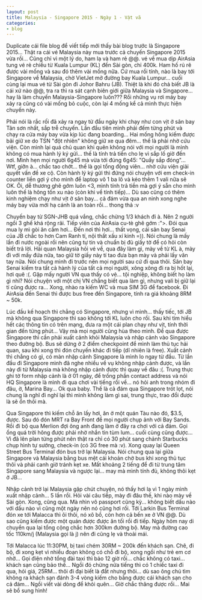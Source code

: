 ```yaml
---
layout: post
title: Malaysia - Singapore 2015 - Ngày 1 - Vật vã
categories:
- blog
---
```


Duplicate cái file blog để viết tiếp mới thấy bài blog trước là Singapore 2015... Thật ra cái vé Malaysia này mua trước cả chuyến Singapore 2015 vừa rồi... Cũng chỉ vì một lý do, ham lạ và ham rẻ @@. vé về mua dịp AirAsia tung vé rẻ chiều từ Kuala Lumpur (KL) đến Sài gòn, chỉ 400k. Ham hố rủ rê được vài mống và sau đó thêm vài mống nữa. Cứ mua rồi tính, nào là bay tới Singapore về Malaysia, chờ VietJet mở đường bay Kuala Lumpur... cuối cùng lại mua vé từ Sài gòn đi Johor Bahru (JB). Thiệt là khi đó chả biết JB là cái xứ nào @@, tra ra thì ra sát cạnh biên giới giữa Malaysia và Singapore... hay là làm chuyến Malaysia-Singapore luôn??? Rồi những vụ rơi máy bay xảy ra cũng có vài mống bỏ cuộc, còn lại 4 mống kể cả mình thực hiện chuyến này.

Phải nói là rắc rối đã xảy ra ngay từ đầu ngày khi chạy như con vịt ở sân bay Tân sơn nhất, sắp trễ chuyến. Lần đầu tiên mình phải đếm từng phút và chạy ra cửa máy bay vừa kịp lúc đang boarding... Hai mống hông kiếm được bãi giữ xe do TSN "đột nhiên" không giữ xe qua đêm... thế là phải nhờ cứu viện. Còn mình lại quá chủ quan khi quên không nói với mọi người là mình không có mua hành lý ký gửi... thế là tính trả tiền cho lẹ vì sắp lố giờ đến nơi. Mình hẹn mọi người 6g45 mà vừa tới đúng 6g45: "Quầy sắp đóng"... Wtf, giỡn à... chắc tao chớt... thế là gọi tổng động viên... nhờ cứu viện giải quyết vấn đề xe cộ. Còn hành lý ký gửi thì đứng nói chuyện với em check-in counter liền gợi ý cho mình để laptop vô 1 ba lô và kéo thêm 1 vali nữa sẽ OK. Ôi, dễ thương ghê gớm luôn <3, mình tính trả tiền mà gợi ý sẵn cho mình luôn thế là hông tốn xu nào (còn khi về tính tiếp)... Dù sao cũng có thêm kinh nghiệm chạy như vịt ở sân bay... cả đám vừa qua an ninh xong nghe máy bay vừa mới hạ cánh là an toàn rồi... thong thả :v

Chuyến bay từ SGN-JHB quá vắng, chắc chừng 1/3 khách đi à. Nên 2 người ngồi 3 ghế khá rộng rãi. Tiếp viên của AirAsia cu-tè ghê gớm :">. Đói qua mua ly mì gòi ăn cầm hơi... Đến nơi thì hơi... thất vọng, cái sân bay Senai của JB chắc to hơn Cam Ranh tí, nội thất xấu xí kinh =)). Nói chung là mấy lần đi nước ngoài rồi nên cũng tự tin và chuẩn bị đủ giấy tờ để có hỏi còn biết trả lời. Hải quan Malaysia hỏi vé về, qua đây làm gì, mày về từ KL à, mày đi với mấy đứa nữa, tao giữ tờ giấy này tí tao đưa bạn mày và phải lấy vân tay nữa. Nói chung mình đi trước nên mọi người sau cứ đi qua thôi. Sân bay Senai kiểm tra tất cả hành lý của tất cả mọi người, xông xông đi ra bị hốt lại, hơi quê :(. Gặp mấy người VN qua thấy có vẻ... tội nghiệp, không biết họ làm gì nhỉ? Nói chuyện với một chị VN chẳng biết qua làm gì, nhưng vali bị giữ lại tí cũng được ra... Xong, nhào ra kiếm WC và mua SIM 3G để facebook. Đi AirAsia đến Senai thì được bus free đến Singapore, tính ra giá khoảng 8RM ~ 50k.

Lúc đầu kế hoạch thì chẳng có Singapore, nhưng vì mình... thấy tiếc, tới JB mà không qua Singapore thì sao không tới KL luôn cho rồi. Sau khi tìm hiểu hết các thông tin có trên mạng, đưa ra một cái plan chạy như vịt, tính thời gian đến từng phút... Vậy mà mọi người cũng hùa theo mình. Để qua được Singapore thì cần phải xuất cảnh khỏi Malaysia và nhập cảnh vào Singapore theo đường bộ. Bus sẽ dừng ở 2 điểm checkpoint để mình làm thủ tục hải quan, sau khi xong thì đón chuyến khác đi tiếp (dĩ nhiên là free). Xuất cảnh thì chẳng có gì, có màn nhập cảnh Singapore là mình lo ngay từ đầu. Từ lần đầu đi Singapore mình đã nghe nhiều về vụ không nhập cảnh được, và lần này đi từ Malaysia mà không nhập cảnh được thì quay về đâu :(. Trung thực ghi tờ form nhập cảnh là ở 01 ngày, để trống phần contact address và nói HQ Singapore là mình đi qua chơi vài tiếng rồi về... nó hỏi anh trong nhóm đi đâu, ờ, Marina Bay... Ok qua baby. Thế là cả đám qua Singapore trót lọt, nói chung là nghĩ đi nghĩ lại thì mình không làm gì sai, trung thực, trao đổi được là sẽ ổn thôi mà.

Qua Singapore thì kiếm chỗ ăn lấy hơi, ăn ở một quán Tàu nào đó, $3.5, được. Sau đó đón MRT ra Bay Front để mọi người chụp ảnh với Bay Sands. Rồi đi bộ qua Merlion đợi ông anh đang làm ở đây ra chơi với cả đám. Gọi ổng quá trời hông được phải nhờ nhắn tin tùm lum... cuối cùng cũng được... Vì đã lên plan từng phút nên thật ra chỉ có 30 phút sang chảnh Starbucks chụp hình tự sướng, check-in (có 3G free mà :v). Xong quay lại Queen Street Bus Terminal đón bus trở lại Malaysia. Nói chung qua lại giữa Singapore và Malaysia bằng bus mệt cái khoản chờ bus khi xong thủ tục thôi và phải canh giờ tránh kẹt xe. Mất khoảng 2 tiếng để đi từ trung tâm Singapore sang Malaysia và ngược lại... may mà mình tính đủ, không thôi kẹt ở JB...

Nhập cảnh trở lại Malaysia gặp chút chuyện, nó thấy hơi lạ vì 1 ngày mình xuất nhập cảnh... 5 lần rồi. Hỏi vài câu tiếp, mày đi đâu thế, khi nào mày về Sài gòn. Xong, cũng qua. Mà nhìn vô passport cũng kỳ... không biết dấu nào với dấu nào vì cũng một ngày nên nó cũng hơi rối. Tới Larkin Bus Terminal đón xe tới Malacca thì ôi thôi, nó xô bồ, còn hơn cả bến xe ở VN @@. Dù sao cũng kiếm được một quán được được ăn tối rồi đi tiếp. Ngày hôm nay di chuyển qua lại tổng cộng chắc hơn 300km đường bộ. May mà đường cao tốc 110km/j (Malaysia gọi là j) nên đi cũng lẹ và thoải mái.

Tới Malacca lúc 11:30PM, bị taxi chém 30RM ~ 200k đến khách sạn. Chê, đi bộ, đi xong kẹt vì nhiều đoạn không có chỗ đi bộ, xong ngồi như trẻ em cơ nhỡ... Gọi điện nhờ tổng đài taxi thì bảo 12 giờ rồi... chắc không có taxi... khách sạn cũng bảo thế... Ngồi đó chừng nửa tiếng thì có 1 chiếc taxi đi qua, hỏi giá, 25RM... thôi đi đại biết là đắt nhưng thôi... dù sao ông chú tìm không ra khách sạn đánh 3-4 vòng kiếm cho bằng được cái khách sạn cho cả đám... Ngồi viết vài dòng để khỏi quên... Giờ chắc thăng được rồi... Mai sẽ bổ sung hình!
